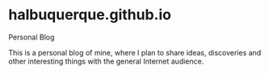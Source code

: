 # halbuquerque.github.io
Personal Blog

This is a personal blog of mine, where I plan to share ideas, discoveries and other interesting things with the general Internet audience.
